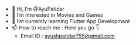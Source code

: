 - 👋 Hi, I’m @AyuPatidar
- 👀 I’m interested in Movies and Games
- 🌱 I’m currently learning Flutter App Development
- 📫 How to reach me : Here you go 👇 
    - Email ID : ayushpatidar755@gmail.com

<!---
AyuPatidar/AyuPatidar is a ✨ special ✨ repository because its `README.md` (this file) appears on your GitHub profile.
You can click the Preview link to take a look at your changes.
--->
